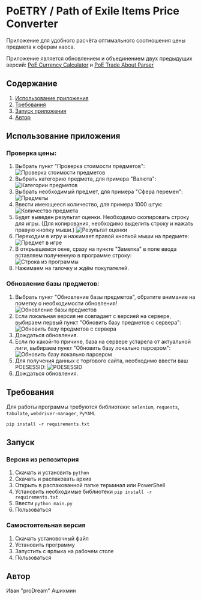 # PoETRY / Path of Exile Items Price Converter

Приложение для удобного расчёта оптимального соотношения цены предмета к сферам хаоса.

Приложение является обновлением и объединением двух предыдущих
версий: [PoE Currency Calculator](https://github.com/proDreams/PoE-Currency-Calculator)
и [PoE Trade About Parser](https://github.com/proDreams/PoE-Trade-About-Parser)

## Содержание

1. [Использование приложения](#Содержание)
2. [Требования](#Требования)
3. [Запуск приложения](#Запуск)
4. [Автор](#Автор)

## Использование приложения

### Проверка цены:

1. Выбрать пункт "Проверка стоимости предметов":
   ![Проверка стоимости предметов](img/1.png)
2. Выбрать категорию предмета, для примера "Валюта":
   ![Категории предметов](img/2.png)
3. Выбрать необходимый предмет, для примера "Сфера перемен":
   ![Предметы](img/3.png)
4. Ввести имеющееся количество, для примера 1000 штук:
   ![Количество предмета](img/4.png)
5. Будет выведен результат оценки. Необходимо скопировать строку для игры.
   (Для копирования, необходимо выделить строку и нажать правую кнопку мыши.)
   ![Результат оценки](img/5.png)
6. Переходим в игру и нажимает правой кнопкой мыши на предмете:
   ![Предмет в игре](img/6.png)
7. В открывшемся окне, сразу на пункте "Заметка" в поле ввода вставляем полученную в программе строку:
   ![Строка из программы](img/7.png)
8. Нажимаем на галочку и ждём покупателей.

### Обновление базы предметов:

1. Выбрать пункт "Обновление базы предметов", обратите внимание на пометку о необходимости обновления!
   ![Обновление базы предметов](img/8.png)
2. Если локальная версия не совпадает с версией на сервере, выбираем первый пункт "Обновить базу предметов с сервера":
   ![Обновить базу предметов с сервера](img/9.png)
3. Дождаться обновления.
4. Если по какой-то причине, база на сервере устарела от актуальной лиги, выбираем пункт "Обновить базу локально
   парсером":
   ![Обновить базу локально парсером](img/10.png)
5. Для получения данных с торгового сайта, необходимо ввести ваш POESESSID:
   ![POESESSID](img/11.png)
6. Дождаться обновления.

## Требования

Для работы программы требуются библиотеки: `selenium`, `requests`, `tabulate`, `webdriver-manager`, `PyYAML`

```commandline
pip install -r requirements.txt
```

## Запуск

### Версия из репозитория

1. Скачать и установить `python`
2. Скачать и распаковать архив
3. Открыть в распакованной папке терминал или PowerShell
4. Установить необходимые библиотеки `pip install -r requirements.txt`
5. Ввести `python main.py`
6. Пользоваться

### Самостоятельная версия

1. Скачать установочный файл
2. Установить программу
3. Запустить с ярлыка на рабочем столе
4. Пользоваться

## Автор

Иван "proDream" Ашихмин